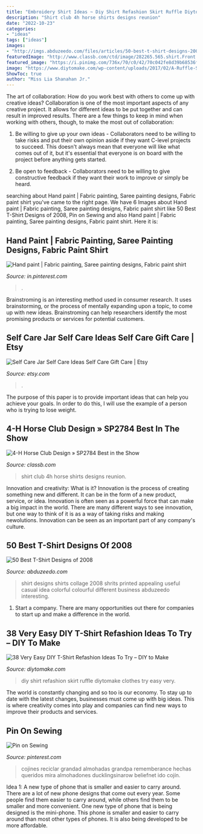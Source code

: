 ```yaml
---
title: "Embroidery Shirt Ideas ~ Diy Shirt Refashion Skirt Ruffle Diytomake Clothes Try Easy Very"
description: "Shirt club 4h horse shirts designs reunion"
date: "2022-10-23"
categories:
- "ideas"
tags: ["ideas"]
images:
- "http://imgs.abduzeedo.com/files/articles/50-best-t-shirt-designs-2008/13580_21_1.jpg"
featuredImage: "http://www.classb.com/ctd/image/282265.565.shirt.Front.jpg?1295556565"
featured_image: "https://i.pinimg.com/736x/70/c0/42/70c042fe8d39b68536fda8decb65b3ab.jpg"
image: "https://www.diytomake.com/wp-content/uploads/2017/02/A-Ruffle-Skirt-From-An-Old-T-shirt.jpg"
ShowToc: true
author: "Miss Lia Shanahan Jr."
---
```



The art of collaboration: How do you work best with others to come up with creative ideas?
Collaboration is one of the most important aspects of any creative project. It allows for different ideas to be put together and can result in improved results. There are a few things to keep in mind when working with others, though, to make the most out of collaboration: 
1. Be willing to give up your own ideas - Collaborators need to be willing to take risks and put their own opinion aside if they want C-level projects to succeed. This doesn't always mean that everyone will like what comes out of it, but it's essential that everyone is on board with the project before anything gets started.

2. Be open to feedback - Collaborators need to be willing to give constructive feedback if they want their work to improve or simply be heard.

	

		
searching about Hand paint | Fabric painting, Saree painting designs, Fabric paint shirt you've came to the right page. We have 6 Images about Hand paint | Fabric painting, Saree painting designs, Fabric paint shirt like 50 Best T-Shirt Designs of 2008, Pin on Sewing and also Hand paint | Fabric painting, Saree painting designs, Fabric paint shirt. Here it is:
		
    
## Hand Paint | Fabric Painting, Saree Painting Designs, Fabric Paint Shirt

<img loading=lazy src="https://i.pinimg.com/736x/70/c0/42/70c042fe8d39b68536fda8decb65b3ab.jpg" onerror="this.onerror=null;this.src='https://tse2.mm.bing.net/th?id=OIP.-WwXdpy6nV14fHmrExqXsQHaKJ&amp;pid=15.1';" alt="Hand paint | Fabric painting, Saree painting designs, Fabric paint shirt">

_Source: in.pinterest.com_

>. 

	

Brainstroming is an interesting method used in consumer research. It uses brainstorming, or the process of mentally expanding upon a topic, to come up with new ideas. Brainstroming can help researchers identify the most promising products or services for potential customers.

    
## Self Care Jar Self Care Ideas Self Care Gift Care | Etsy

<img loading=lazy src="https://i.etsystatic.com/22484583/r/il/abfdf5/2307466281/il_794xN.2307466281_a4x8.jpg" onerror="this.onerror=null;this.src='https://tse3.mm.bing.net/th?id=OIP.bzr2t5eQt8B8eiWXwk8plgHaJ4&amp;pid=15.1';" alt="Self Care Jar Self Care Ideas Self Care Gift Care | Etsy">

_Source: etsy.com_

>. 

	

The purpose of this paper is to provide important ideas that can help you achieve your goals. In order to do this, I will use the example of a person who is trying to lose weight.

    
## 4-H Horse Club Design » SP2784 Best In The Show

<img loading=lazy src="http://www.classb.com/ctd/image/282265.565.shirt.Front.jpg?1295556565" onerror="this.onerror=null;this.src='https://tse1.mm.bing.net/th?id=OIP.ZMphjpIjrRbFA4peUK76lwHaG3&amp;pid=15.1';" alt="4-H Horse Club Design » SP2784 Best in the Show">

_Source: classb.com_

>shirt club 4h horse shirts designs reunion. 

	

Innovation and creativity: What is it?
Innovation is the process of creating something new and different. It can be in the form of a new product, service, or idea. Innovation is often seen as a powerful force that can make a big impact in the world. There are many different ways to see innovation, but one way to think of it is as a way of taking risks and making newolutions. Innovation can be seen as an important part of any company's culture.

    
## 50 Best T-Shirt Designs Of 2008

<img loading=lazy src="http://imgs.abduzeedo.com/files/articles/50-best-t-shirt-designs-2008/13580_21_1.jpg" onerror="this.onerror=null;this.src='https://tse4.mm.bing.net/th?id=OIP.zguhiEv_tIZoZG2jX43CeQHaHC&amp;pid=15.1';" alt="50 Best T-Shirt Designs of 2008">

_Source: abduzeedo.com_

>shirt designs shirts collage 2008 shrits printed appealing useful casual idea colorful colourful different business abduzeedo interesting. 

	

1. Start a company. There are many opportunities out there for companies to start up and make a difference in the world. 

    
## 38 Very Easy DIY T-Shirt Refashion Ideas To Try – DIY To Make

<img loading=lazy src="https://www.diytomake.com/wp-content/uploads/2017/02/A-Ruffle-Skirt-From-An-Old-T-shirt.jpg" onerror="this.onerror=null;this.src='https://tse3.mm.bing.net/th?id=OIP.4uZOIe3AOrMaAdCXMLmTZQHaLu&amp;pid=15.1';" alt="38 Very Easy DIY T-Shirt Refashion Ideas To Try – DIY to Make">

_Source: diytomake.com_

>diy shirt refashion skirt ruffle diytomake clothes try easy very. 

	

The world is constantly changing and so too is our economy. To stay up to date with the latest changes, businesses must come up with big ideas. This is where creativity comes into play and companies can find new ways to improve their products and services.

    
## Pin On Sewing

<img loading=lazy src="https://i.pinimg.com/736x/fe/4d/8d/fe4d8d100b48727fa4cbee6b178e0a58--cute-ideas-uitvaart-ideas.jpg" onerror="this.onerror=null;this.src='https://tse1.mm.bing.net/th?id=OIP.NcNZMKuTYvBRXuBgyXnVfQDhEs&amp;pid=15.1';" alt="Pin on Sewing">

_Source: pinterest.com_

>cojines reciclar grandad almohadas grandpa rememberance hechas queridos mira almohadones ducklingsinarow beliefnet ido cojín. 

	

Idea 1: A new type of phone that is smaller and easier to carry around.
There are a lot of new phone designs that come out every year. Some people find them easier to carry around, while others find them to be smaller and more convenient. One new type of phone that is being designed is the mini-phone. This phone is smaller and easier to carry around than most other types of phones. It is also being developed to be more affordable.

